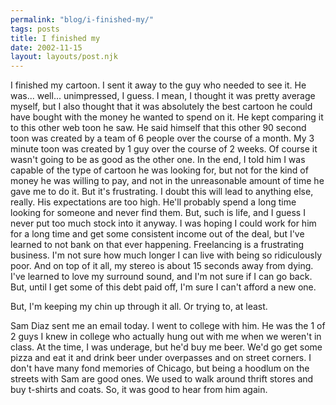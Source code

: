 ```yaml
---
permalink: "blog/i-finished-my/"
tags: posts
title: I finished my
date: 2002-11-15
layout: layouts/post.njk
---
```


I finished my cartoon. I sent it away to the guy who needed to see it. He was... well... unimpressed, I guess. I mean, I thought it was pretty average myself, but I also thought that it was absolutely the best cartoon he could have bought with the money he wanted to spend on it. He kept comparing it to this other web toon he saw. He said himself that this other 90 second toon was created by a team of 6 people over the course of a month. My 3 minute toon was created by 1 guy over the course of 2 weeks. Of course it wasn't going to be as good as the other one. In the end, I told him I was capable of the type of cartoon he was looking for, but not for the kind of money he was willing to pay, and not in the unreasonable amount of time he gave me to do it. But it's frustrating. I doubt this will lead to anything else, really. His expectations are too high. He'll probably spend a long time looking for someone and never find them. But, such is life, and I guess I never put too much stock into it anyway. I was hoping I could work for him for a long time and get some consistent income out of the deal, but I've learned to not bank on that ever happening. Freelancing is a frustrating business. I'm not sure how much longer I can live with being so ridiculously poor. And on top of it all, my stereo is about 15 seconds away from dying. I've learned to love my surround sound, and I'm not sure if I can go back. But, until I get some of this debt paid off, I'm sure I can't afford a new one. 

But, I'm keeping my chin up through it all. Or trying to, at least. 

Sam Diaz sent me an email today. I went to college with him. He was the 1 of 2 guys I knew in college who actually hung out with me when we weren't in class. At the time, I was underage, but he'd buy me beer. We'd go get some pizza and eat it and drink beer under overpasses and on street corners. I don't have many fond memories of Chicago, but being a hoodlum on the streets with Sam are good ones. We used to walk around thrift stores and buy t-shirts and coats. So, it was good to hear from him again.